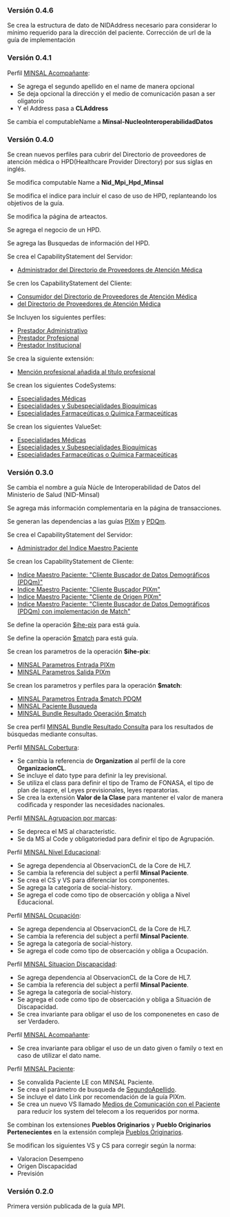### Versión 0.4.6

Se crea la estructura de dato de NIDAddress necesario para considerar lo mínimo requerido para la dirección del paciente.
Corrección de url de la guía de implementación


### Versión 0.4.1

Perfil [MINSAL Acompañante](StructureDefinition-MINSALAcompanante.html):
  - Se agrega el segundo apellido en el name de manera opcional
  - Se deja opcional la dirección y el medio de comunicación pasan a ser oligatorio
  - Y el Address pasa a **CLAddress**

Se cambia el computableName a **Minsal-NucleoInteroperabilidadDatos**

### Versión 0.4.0

Se crean nuevos perfiles para cubrir del Directorio de proveedores de atención médica o HPD(Healthcare Provider Directory) por sus siglas en inglés.

Se modifica computable Name a **Nid_Mpi_Hpd_Minsal**

Se modifica el indice para incluir el caso de uso de HPD, replanteando los objetivos de la guía.

Se modifica la página de arteactos.

Se agrega el negocio de un HPD.

Se agrega las Busquedas de información del HPD.

Se crea el CapabilityStatement del Servidor:
  - [Administrador del Directorio de Proveedores de Atención Médica](CapabilityStatement-NID.IHE.HPD.Manager.html)

Se cren los CapabilityStatement del Cliente:
  - [Consumidor del Directorio de Proveedores de Atención Médica](CapabilityStatement-NID.IHE.HPD.Consumer.html)
  - [del Directorio de Proveedores de Atención Médica](CapabilityStatement-NID.IHE.HPD.Source.html)

Se Incluyen los siguientes perfiles:

 - [Prestador Administrativo](StructureDefinition-MINSALPractitionerAdministrativo.html)
 - [Prestador Profesional](StructureDefinition-MINSALPrestadorProfesional.html)
 - [Prestador Institucional](StructureDefinition-MINSALPrestadorOrganizacional.html)

Se crea la siguiente extensión:

 - [Mención profesional añadida al título profesional](StructureDefinition-Mencion.html)

Se crean los siguientes CodeSystems: 

 - [Especialidades Médicas](CodeSystem-CSEspecialidadMed.html)
 - [Especialidades y Subespecialidades Bioquímicas](CodeSystem-CSEspecialidadBioqca.html)
 - [Especialidades Farmaceúticas o Química Farmaceúticas](CodeSystem-CSEspecialidadFarma.html)

Se crean los siguientes ValueSet:

 - [Especialidades Médicas](ValueSet-VSEspecialidadMed.html)
 - [Especialidades y Subespecialidades Bioquímicas](ValueSet-VSEspecialidadBioqca.html)
 - [Especialidades Farmaceúticas o Química Farmaceúticas](ValueSet-VSEspecialidadFarma.html)
 
### Versión 0.3.0

Se cambia el nombre a guía Núcle de Interoperabilidad de Datos del Ministerio de Salud (NID-Minsal)

Se agrega más información complementaria en la página de transacciones.

Se generan las dependencias a las guías [PIXm](https://profiles.ihe.net/ITI/PIXm/index.html) y [PDQm](https://profiles.ihe.net/ITI/PDQm/).

Se crea el CapabilityStatement del Servidor:
  * [Administrador del Indice Maestro Paciente](CapabilityStatement-MPI.IHE.PIXm.PDQm.Manager.html)

Se crean los CapabilityStatement de Cliente: 
  * [Indice Maestro Paciente: "Cliente Buscador de Datos Demográficos (PDQm)"](CapabilityStatement-MPI.IHE.PDQm.Search.Cliente.html)
  * [Indice Maestro Paciente: "Cliente Buscador PIXm"](CapabilityStatement-MPI.IHE.PIXm.Buscador.html)
  * [Indice Maestro Paciente: "Cliente de Origen PIXm"](CapabilityStatement-MPI.IHE.PIXm.Origen.html)
  * [Indice Maestro Paciente: "Cliente Buscador de Datos Demográficos (PDQm) con implementación de Match"](CapabilityStatement-MPI.IHE.PDQm.Search.Cliente.Match.html)

Se define la operación [$ihe-pix](OperationDefinition-MPI.PIXm.pix.html) para está guía.

Se define la operación [$match](OperationDefinition-MPI.PDQm.match.html) para está guía.

Se crean los parametros de la operación **$ihe-pix**:
  * [MINSAL Parametros Entrada PIXm](StructureDefinition-ParametrosSalidaPixmMpi.html)
  * [MINSAL Parametros Salida PIXm](StructureDefinition-ParametrosSalidaPixmMpi.html)

Se crean los parametros y perfiles para la operación **$match**:
  * [MINSAL Parametros Entrada $match PDQM](StructureDefinition-ParametrosEntradaPDQmMpi.html)
  * [MINSAL Paciente Busqueda](StructureDefinition-MINSALPacienteBusqueda.html)
  * [MINSAL Bundle Resultado Operación $match](StructureDefinition-BundleSearchMPIMatch.html)

Se crea perfil [MINSAL Bundle Resultado Consulta](StructureDefinition-BundleSearchMPI.html) para los resultados de búsquedas mediante consultas. 

Perfil [MINSAL Cobertura](StructureDefinition-MINSALCobertura.html):
  * Se cambia la referencia de **Organization** al perfil de la core **OrganizacionCL**.
  * Se incluye el dato type para definir la ley previsional.
  * Se utiliza el class para definir el tipo de Tramo de FONASA, el tipo de plan de isapre, el Leyes previsionales, leyes reparatorias.
  * Se crea la extensión **Valor de la Clase** para mantener el valor de manera codificada y responder las necesidades nacionales.

Perfil [MINSAL Agrupacion por marcas](StructureDefinition-MINSALAgrupacionPorMarcas.html):
  * Se depreca el MS al characteristic.
  * Se da MS al Code y obligatoriedad para definir el tipo de Agrupación.

Perfil [MINSAL Nivel Educacional](StructureDefinition-MINSALNivelEducacional.html):
  * Se agrega dependencia al ObservacionCL de la Core de HL7.
  * Se cambia la referencia del subject a perfil **Minsal Paciente**.
  * Se crea el CS y VS para diferenciar los componentes.
  * Se agrega la categoría de social-history.
  * Se agrega el code como tipo de obsercación y obliga a Nivel Educacional.

Perfil [MINSAL Ocupación](StructureDefinition-MINSALOcupacion.html):
  * Se agrega dependencia al ObservacionCL de la Core de HL7.
  * Se cambia la referencia del subject a perfil **Minsal Paciente**.
  * Se agrega la categoría de social-history.
  * Se agrega el code como tipo de obsercación y obliga a Ocupación.

Perfil [MINSAL Situacion Discapacidad](StructureDefinition-MINSALSituacionDiscapacidad.html):
  * Se agrega dependencia al ObservacionCL de la Core de HL7.
  * Se cambia la referencia del subject a perfil **Minsal Paciente**.
  * Se agrega la categoría de social-history.
  * Se agrega el code como tipo de obsercación y obliga a Situación de Discapacidad.
  * Se crea invariante para obligar el uso de los componenetes en caso de ser Verdadero.

Perfil [MINSAL Acompañante](StructureDefinition-MINSALAcompanante.html):
  * Se crea invariante para obligar el uso de un dato given o family o text en caso de utilizar el dato name.
  
Perfil [MINSAL Paciente](StructureDefinition-MINSALPaciente.html):
  * Se convalida Paciente LE con MINSAL Paciente.
  * Se crea el parámetro de busqueda de [SegundoApellido](SearchParameter-mpi-paciente-segundoApellido.html).
  * Se incluye el dato Link por recomendación de la guía PIXm.
  * Se crea un nuevo VS llamado [Medios de Comunicación con el Paciente](ValueSet-VSSistemasComunicacion.html) para reducir los system del telecom a los requeridos por norma.

Se combinan los extensiones **Pueblos Originarios** y **Pueblo Originarios Pertenecientes** en la extensión compleja [Pueblos Originarios](StructureDefinition-PueblosOriginarios.html).

Se modifican los siguientes VS y CS para corregir según la norma:
  * Valoracion Desempeno
  * Origen Discapacidad
  * Previsión

### Versión 0.2.0
Primera versión publicada de la guía MPI.